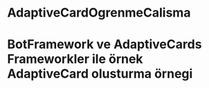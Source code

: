 # AdaptiveCardOgrenmeCalisma
# BotFramework ve AdaptiveCards Frameworkler ile örnek AdaptiveCard olusturma örnegi


